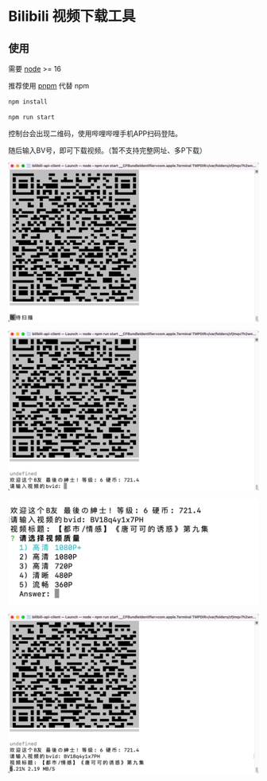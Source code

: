 # Bilibili 视频下载工具

## 使用

需要 [node](https://nodejs.org/) >= 16

推荐使用 [pnpm](https://pnpm.io/zh/) 代替 npm

```sh
npm install
```

```sh
npm run start
```

控制台会出现二维码，使用哔哩哔哩手机APP扫码登陆。

随后输入BV号，即可下载视频。（暂不支持完整网址、多P下载）

![](./images/2022-05-16-10-12-54.png)

![](./images/2022-05-16-10-13-54.png)

![](./images/2022-05-16-11-23-35.png)

![](./images/2022-05-16-10-14-24.png)